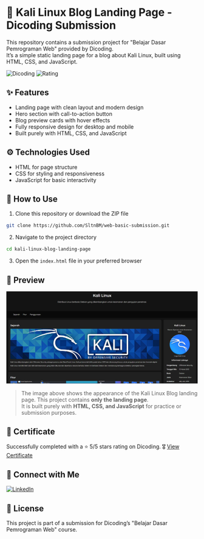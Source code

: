# 🐉 Kali Linux Blog Landing Page - Dicoding Submission
This repository contains a submission project for "Belajar Dasar Pemrograman Web" provided by Dicoding.  
It’s a simple static landing page for a blog about Kali Linux, built using HTML, CSS, and JavaScript.

![Dicoding](https://img.shields.io/badge/Dicoding-Completed-blue?logo=dicoding&style=flat-square)
![Rating](https://img.shields.io/badge/Rating-5/5★-brightgreen?style=flat-square)

## ✨ Features
- Landing page with clean layout and modern design
- Hero section with call-to-action button
- Blog preview cards with hover effects
- Fully responsive design for desktop and mobile
- Built purely with HTML, CSS, and JavaScript

## ⚙️ Technologies Used
- HTML for page structure
- CSS for styling and responsiveness
- JavaScript for basic interactivity

## 🚀 How to Use
1. Clone this repository or download the ZIP file
```bash
git clone https://github.com/SltnBM/web-basic-submission.git
```
2. Navigate to the project directory
```bash
cd kali-linux-blog-landing-page
```
3. Open the `index.html` file in your preferred browser

## 📸 Preview
![Landing Page](assets/image/preview.png)
> The image above shows the appearance of the Kali Linux Blog landing page.
> This project contains **only the landing page**.  
> It is built purely with **HTML, CSS, and JavaScript** for practice or submission purposes.

## 📜 Certificate
Successfully completed with a ⭐ 5/5 stars rating on Dicoding.
🎖️ [View Certificate](https://www.dicoding.com/certificates/JMZVEL04RPN9)

## 🤝 Connect with Me
[![LinkedIn](https://img.shields.io/badge/LinkedIn-Sultan%20Badra-blue?logo=linkedin&logoColor=white&style=flat-square)](https://www.linkedin.com/in/sultan-badra)

## 📄 License
This project is part of a submission for Dicoding’s "Belajar Dasar Pemrograman Web" course.